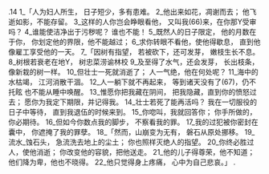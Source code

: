 .14 
1_「人为妇人所生， 
日子短少，多有患难。 
2_他出来如花，凋谢而去； 
他飞逝如影，不能存留。 
3_这样的人你岂会睁眼看他， 
又叫我(66)来，在你那Y受审吗？ 
4_谁能使洁净出于污秽呢？ 
谁也不能！ 
5_既然人的日子限定， 
他的月数在于你， 
你划定他的界限，他不能越过； 
6_求你转眼不看他，使他得歇息， 
直到他像雇工享受他的一天。 
7_「因树有指望， 
若被砍下，还可发芽， 
嫩枝生长不息。 
8_树根若衰老在地Y， 
树忠菜涝谕林校 
9_及至得了水气，还会发芽， 
长出枝条，像新栽的树一样。 
10_但壮士一死就消逝了； 
人一气绝，他在何处呢？ 
11_海中的水枯竭， 
江河消散干涸。 
12_人一躺下就不再起来， 
等到诸天没有了(67)，仍不托眩 
也不能从睡中唤醒。 
13_惟愿你把我藏在阴间， 
把我隐藏，直到你的愤怒过去； 
愿你为我定下期限，并记得我。 
14_壮士若死了能再活吗？ 
我在一切服役的日子中等待， 
直到我退伍的时候来到。 
15_你唿叫，我就回答你； 
你手所做的，你必期待。 
16_但如今你数点我的脚步， 
不察看我的罪。 
17_我的过犯被你密封在囊中， 
你遮掩了我的罪孽。 
18_「然而，山崩变为无有， 
磐石从原处挪移。 
19_流水_蚀石头， 
急流洗去地上的尘土； 
你也照样灭绝人的指望。 
20_你终必胜过人，使他消逝； 
你改变他的容貌，把他送走。 
21_他的儿子得尊荣，他不知道； 
他们降为卑，他也不晓得。 
22_他只觉得身上疼痛， 
心中为自己悲哀。」 
.